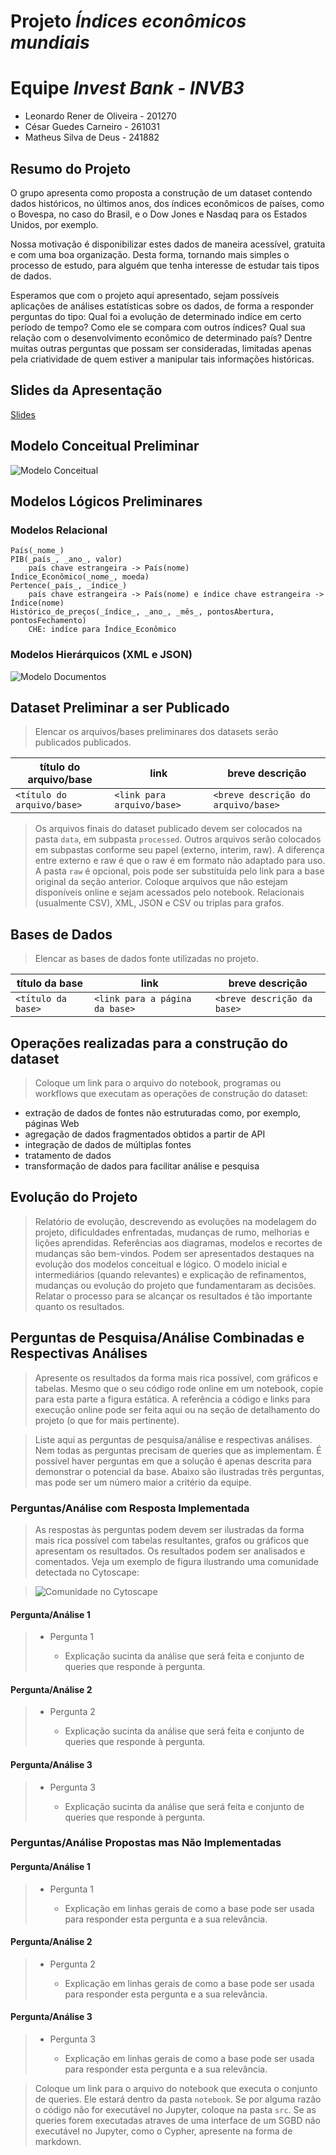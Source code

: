 # Projeto <em>Índices econômicos mundiais</em>

# Equipe <em>Invest Bank - INVB3</em>
- Leonardo Rener de Oliveira - 201270
- César Guedes Carneiro - 261031
- Matheus Silva de Deus - 241882

## Resumo do Projeto
O grupo apresenta como proposta a construção de um dataset contendo dados históricos, no últimos anos, dos índices econômicos de países, como o Bovespa, no caso do Brasil, e o Dow Jones e Nasdaq para os Estados Unidos, por exemplo.

Nossa motivação é disponibilizar estes dados de maneira acessível, gratuita e com uma boa organização. Desta forma, tornando mais simples o processo de estudo, para alguém que tenha interesse de estudar tais tipos de dados.

Esperamos que com o projeto aqui apresentado, sejam possíveis aplicações de análises estatísticas sobre os dados, de forma a responder perguntas do tipo: Qual foi a evolução de determinado indíce em certo período de tempo? Como ele se compara com outros índices? Qual sua relação com o desenvolvimento econômico de determinado país? Dentre muitas outras perguntas que possam ser consideradas, limitadas apenas pela criatividade de quem estiver a manipular tais informações históricas.

## Slides da Apresentação
[Slides](slides/apresentacao2.pdf)

## Modelo Conceitual Preliminar
![Modelo Conceitual](assets/modelo_conceitual.png)

## Modelos Lógicos Preliminares

### Modelos Relacional
~~~
País(_nome_)
PIB(_país_, _ano_, valor)
    país chave estrangeira -> País(nome)
Índice_Econômico(_nome_, moeda)
Pertence(_país_, _índice_)
    país chave estrangeira -> País(nome) e índice chave estrangeira -> Índice(nome)
Histórico_de_preços(_índice_, _ano_, _mês_, pontosAbertura,  pontosFechamento)
    CHE: indíce para Índice_Econômico
~~~

### Modelos Hierárquicos (XML e JSON)
![Modelo Documentos](assets/modelo_documentos_novo.png)

## Dataset Preliminar a ser Publicado
> Elencar os arquivos/bases preliminares dos datasets serão publicados publicados.

título do arquivo/base | link | breve descrição
----- | ----- | -----
`<título do arquivo/base>` | `<link para arquivo/base>` | `<breve descrição do arquivo/base>`

> Os arquivos finais do dataset publicado devem ser colocados na pasta `data`, em subpasta `processed`. Outros arquivos serão colocados em subpastas conforme seu papel (externo, interim, raw). A diferença entre externo e raw é que o raw é em formato não adaptado para uso. A pasta `raw` é opcional, pois pode ser substituída pelo link para a base original da seção anterior.
> Coloque arquivos que não estejam disponíveis online e sejam acessados pelo notebook. Relacionais (usualmente CSV), XML, JSON e CSV ou triplas para grafos.

## Bases de Dados
> Elencar as bases de dados fonte utilizadas no projeto.

título da base | link | breve descrição
----- | ----- | -----
`<título da base>` | `<link para a página da base>` | `<breve descrição da base>`

## Operações realizadas para a construção do dataset

> Coloque um link para o arquivo do notebook, programas ou workflows que executam as operações de construção do dataset:
* extração de dados de fontes não estruturadas como, por exemplo, páginas Web
* agregação de dados fragmentados obtidos a partir de API
* integração de dados de múltiplas fontes
* tratamento de dados
* transformação de dados para facilitar análise e pesquisa

## Evolução do Projeto
> Relatório de evolução, descrevendo as evoluções na modelagem do projeto, dificuldades enfrentadas, mudanças de rumo, melhorias e lições aprendidas. Referências aos diagramas, modelos e recortes de mudanças são bem-vindos.
> Podem ser apresentados destaques na evolução dos modelos conceitual e lógico. O modelo inicial e intermediários (quando relevantes) e explicação de refinamentos, mudanças ou evolução do projeto que fundamentaram as decisões.
> Relatar o processo para se alcançar os resultados é tão importante quanto os resultados.

## Perguntas de Pesquisa/Análise Combinadas e Respectivas Análises

> Apresente os resultados da forma mais rica possível, com gráficos e tabelas. Mesmo que o seu código rode online em um notebook, copie para esta parte a figura estática. A referência a código e links para execução online pode ser feita aqui ou na seção de detalhamento do projeto (o que for mais pertinente).

> Liste aqui as perguntas de pesquisa/análise e respectivas análises. Nem todas as perguntas precisam de queries que as implementam. É possível haver perguntas em que a solução é apenas descrita para demonstrar o potencial da base. Abaixo são ilustradas três perguntas, mas pode ser um número maior a critério da equipe.
>
### Perguntas/Análise com Resposta Implementada

> As respostas às perguntas podem devem ser ilustradas da forma mais rica possível com tabelas resultantes, grafos ou gráficos que apresentam os resultados. Os resultados podem ser analisados e comentados. Veja um exemplo de figura ilustrando uma comunidade detectada no Cytoscape:

> ![Comunidade no Cytoscape](images/cytoscape-comunidade.png)

#### Pergunta/Análise 1
> * Pergunta 1
>   
>   * Explicação sucinta da análise que será feita e conjunto de queries que
>     responde à pergunta.

#### Pergunta/Análise 2
> * Pergunta 2
>   
>   * Explicação sucinta da análise que será feita e conjunto de queries que
>     responde à pergunta.

#### Pergunta/Análise 3
> * Pergunta 3
>   
>   * Explicação sucinta da análise que será feita e conjunto de queries que
>     responde à pergunta.

### Perguntas/Análise Propostas mas Não Implementadas

#### Pergunta/Análise 1
> * Pergunta 1
>   
>   * Explicação em linhas gerais de como a base pode ser usada para responder esta pergunta e a sua relevância.

#### Pergunta/Análise 2
> * Pergunta 2
>   
>   * Explicação em linhas gerais de como a base pode ser usada para responder esta pergunta e a sua relevância.

#### Pergunta/Análise 3
> * Pergunta 3
>   
>   * Explicação em linhas gerais de como a base pode ser usada para responder esta pergunta e a sua relevância.

> Coloque um link para o arquivo do notebook que executa o conjunto de queries. Ele estará dentro da pasta `notebook`. Se por alguma razão o código não for executável no Jupyter, coloque na pasta `src`. Se as queries forem executadas atraves de uma interface de um SGBD não executável no Jupyter, como o Cypher, apresente na forma de markdown.
